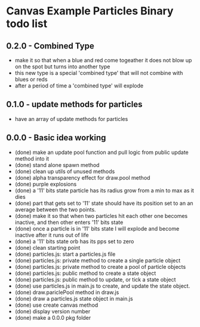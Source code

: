 # Canvas Example Particles Binary todo list

## 0.2.0 - Combined Type
* make it so that when a blue and red come togeather it does not blow up on the spot but turns into another type
* this new type is a special 'combined type' that will not combine with blues or reds
* after a period of time a 'combined type' will explode

## 0.1.0 - update methods for particles
* have an array of update methods for particles

## 0.0.0 - Basic idea working
* (done) make an update pool function and pull logic from public update method into it
* (done) stand alone spawn method
* (done) clean up utils of unused methods
* (done) alpha transparency effect for draw.pool method
* (done) purple explosions
* (done) a '11' bits state particle has its radius grow from a min to max as it dies
* (done) part that gets set to '11' state should have its position set to an an average between the two points.
* (done) make it so that when two particles hit each other one becomes inactive, and then other enters '11' bits state
* (done) once a particle is in '11' bits state I will explode and become inactive after it runs out of life
* (done) a '11' bits state orb has its pps set to zero
* (done) clean starting point
* (done) particles.js: start a particles.js file
* (done) particles.js: private method to create a single particle object
* (done) particles.js: private method to create a pool of particle objects
* (done) particles.js: public method to create a state object
* (done) particles.js: public method to update, or tick a state object
* (done) use particles.js in main.js to create, and update the state object.
* (done) draw.pariclePool method in draw.js
* (done) draw a particles.js state object in main.js
* (done) use create canvas method
* (done) display version number
* (done) make a 0.0.0 pkg folder